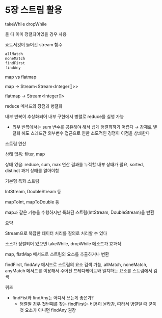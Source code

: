 # 5장 스트림 활용

takeWhile 
dropWhile 

둘 다 이미 정렬되어있을 경우 사용 

쇼트서킷이 들어간 stream 함수

```jsx
allMatch
noneMatch
findFirst
findAny
```

map vs  flatmap

map → Stream<Stream<Integer[]>>

flatmap → Stream<Integer[]>

reduce 메서드의 장점과 병렬화 

내부 반복이 추상화되어 내부 구현에서 병렬로 reduce를 실행 가능

 - 외부 반복에서는 sum 변수를 공유해야 해서 쉽게 병렬화하기 어렵다 
 → 강제로 별렬화 해도 스레드간 외부변수 접근으로 인한 소모적인 경쟁이 이점을 상쇄한다

스트림 연산

상태 없음: filter, map

상태 있음: reduce, sum, max 연산 결과를 누적할 내부 상태가 필요, sorted, distinct 과거 상태를 알아야함

기본형 특화 스트림 

IntStream, DoubleStream 등

mapToInt, mapToDouble 등 

map과 같은 기능을 수행하지만 특화된 스트림(IntStream, DoubleStream)을 반환 

요약

Stream으로 복잡한 데이터 처리를 질의로 처리할 수 있다

소스가 정렬되어 있으면 takeWhile, dropWhile 메소드가 효과적

map, flatMap 메서드로 스트림의 요소를 추출하거나 변환 

findFirst, findAny 메서드로 스트림의 요소 검색 가능, allMatch, noneMatch, anyMatch 메서드를 이용해서 주어진 프레디케이트와 일치하는 요소를 스트림에서 검색 

퀴즈

- findFist와 findAny는 어디서 쓰는게 좋은가?
    - 병렬일 경우 첫번째를 찾는 findFirst는 비용이 올라감, 따라서 병렬일 때 굳이 첫 요소가 아니면 findAny 권장
